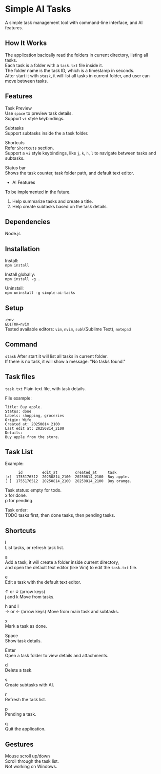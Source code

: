
Simple AI Tasks
===============


A simple task management tool with command-line interface, and AI features.  


How It Works
------------

The application bacically read the folders in current directory, listing all tasks.  
Each task is a folder with a `task.txt` file inside it.  
The folder name is the task ID, which is a timestamp in seconds.  
After start it with `stask`, it will list all tasks in current folder, and user can move between tasks.  


Features
--------

Task Preview  
Use `space` to preview task details.  
Support `vi` style keybindings.  

Subtasks  
Support subtasks inside the a task folder.  

Shortcuts  
Refer `Shortcuts` section.  
Support a `vi` style keybindings, like `j`, `k`, `h`, `l` to navigate between tasks and subtasks.  

Status bar  
Shows the task counter, task folder path, and default text editor.  

* AI Features

To be implemented in the future.  
1. Help summarize tasks and create a title.  
2. Help create subtasks based on the task details.  


Dependencies
------------

Node.js


Installation
------------

Install:  
`npm install`  

Install globally:  
`npm install -g .`

Uninstall:  
`npm uninstall -g simple-ai-tasks`


Setup
-----

.env  
`EDITOR=nvim`  
Tested available editors: `vim`, `nvim`, `subl`(Sublime Text), `notepad`  


Command
-------

`stask`
After start it will list all tasks in current folder.  
If there is no task, it will show a message: "No tasks found."


Task files
----------

`task.txt`
Plain text file, with task details.

File example:
```
Title: Buy apple.
Status: done
Labels: shopping, groceries
Origin: Wife
Created at: 20250814_2100
Last edit at: 20250814_2100
Details:
Buy apple from the store.
```


Task List
---------

Example:  
```
      id         edit_at        created_at     task
[x]  1755176512  20250814_2100  20250814_2100  Buy apple.   
[ ]  1755176512  20250814_2100  20250814_2100  Buy orange.  
```

Task status:
empty for todo.  
x for done.  
p for pending.  

Task order:  
TODO tasks first, then done tasks, then pending tasks.


Shortcuts
---------

l  
List tasks, or refresh task list.  

a  
Add a task, it will create a folder inside current directory,  
and open the default text editor (like Vim) to edit the `task.txt` file.  

e  
Edit a task with the default text editor.  

↑ or ↓ (arrow keys)  
j and k
Move from tasks.  

h and l  
→ or ← (arrow keys)
Move from main task and subtasks.  

x  
Mark a task as done.  

Space  
Show task details.  

Enter  
Open a task folder to view details and attachments.  

d  
Delete a task.  

s  
Create subtasks with AI.  

r  
Refresh the task list.  

p  
Pending a task.  

q  
Quit the application.  


Gestures
--------

Mouse scroll up/down  
Scroll through the task list.  
Not working on Windows.  